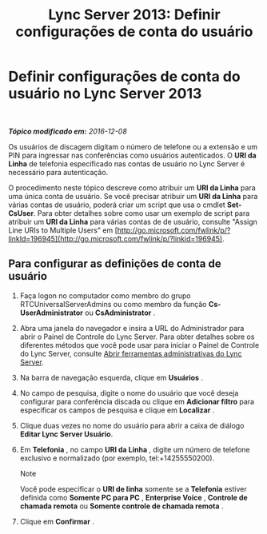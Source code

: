 ﻿---
title: 'Lync Server 2013: Definir configurações de conta do usuário'
TOCTitle: Definir configurações de conta do usuário
ms:assetid: b7c74ecc-b924-4efc-8a56-3a5f94a9ef13
ms:mtpsurl: https://technet.microsoft.com/pt-br/library/Gg412896(v=OCS.15)
ms:contentKeyID: 49307886
ms.date: 12/10/2016
mtps_version: v=OCS.15
ms.translationtype: HT
---

# Definir configurações de conta do usuário no Lync Server 2013

 

_**Tópico modificado em:** 2016-12-08_

Os usuários de discagem digitam o número de telefone ou a extensão e um PIN para ingressar nas conferências como usuários autenticados. O **URI da Linha** de telefonia especificado nas contas de usuário no Lync Server é necessário para autenticação.

O procedimento neste tópico descreve como atribuir um **URI da Linha** para uma única conta de usuário. Se você precisar atribuir um **URI da Linha** para várias contas de usuário, poderá criar um script que usa o cmdlet **Set-CsUser**. Para obter detalhes sobre como usar um exemplo de script para atribuir um **URI da Linha** para várias contas de de usuário, consulte "Assign Line URIs to Multiple Users" em [http://go.microsoft.com/fwlink/p/?linkId=196945](http://go.microsoft.com/fwlink/p/?linkid=196945).

## Para configurar as definições de conta de usuário

1.  Faça logon no computador como membro do grupo RTCUniversalServerAdmins ou como membro da função **Cs-UserAdministrator** ou **CsAdministrator** .

2.  Abra uma janela do navegador e insira a URL do Administrador para abrir o Painel de Controle do Lync Server. Para obter detalhes sobre os diferentes métodos que você pode usar para iniciar o Painel de Controle do Lync Server, consulte [Abrir ferramentas administrativas do Lync Server](lync-server-2013-open-lync-server-administrative-tools.md).

3.  Na barra de navegação esquerda, clique em **Usuários** .

4.  No campo de pesquisa, digite o nome do usuário que você deseja configurar para conferência discada ou clique em **Adicionar filtro** para especificar os campos de pesquisa e clique em **Localizar** .

5.  Clique duas vezes no nome do usuário para abrir a caixa de diálogo **Editar Lync Server Usuário**.

6.  Em **Telefonia** , no campo **URI da Linha** , digite um número de telefone exclusivo e normalizado (por exemplo, tel:+14255550200).
    
    > [!note]  
    > Você pode especificar o <strong>URI de linha</strong> somente se a <strong>Telefonia</strong> estiver definida como <strong>Somente PC para PC</strong> , <strong>Enterprise Voice</strong> , <strong>Controle de chamada remota</strong> ou <strong>Somente controle de chamada remota</strong> .

7.  Clique em **Confirmar** .

